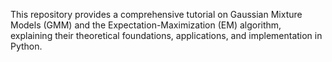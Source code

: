 This repository provides a comprehensive tutorial on Gaussian Mixture Models (GMM) and the Expectation-Maximization (EM) algorithm, explaining their theoretical foundations, applications, and implementation in Python.
